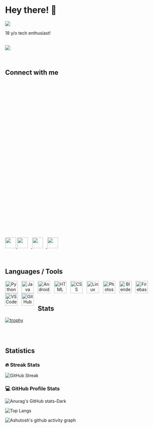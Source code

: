 <h1>Hey there! 👋</h1>

![](https://komarev.com/ghpvc/?username=aryanranderiya&color=00bbff&style=flat)

18 y/o tech enthusiast! <br><br>

![](https://github-profile-summary-cards.vercel.app/api/cards/profile-details?username=aryanranderiya&theme=dark)

<br>
<h2>Connect with me</h2>
<p>
  <a href="https://twitter.com/w0lfzzy">
    <svg viewBox="0 0 128 128">
            <img height="35" width="35" src="https://cdn.simpleicons.org/twitter/#1D9BF0">        
  </a>
  <a href="https://instagram.com/aryanranderiya">
    <img  height="35" width="35" style="margin-right: 10px;" src="https://upload.wikimedia.org/wikipedia/commons/thumb/e/e7/Instagram_logo_2016.svg/768px-Instagram_logo_2016.svg.png" />
  </a>
  <a href="https://behance.net/aryanranderiya">
    <img  height="35" width="35" style="margin-right: 10px;" src="https://cdn.jsdelivr.net/gh/devicons/devicon/icons/behance/behance-original.svg" />
  </a>
  <a href="https://linkedin.com/aryan-randeriya-362a2a278">
    <img  height="35" width="35" style="margin-right: 10px;" src="https://cdn.jsdelivr.net/gh/devicons/devicon/icons/linkedin/linkedin-original.svg" />
  </a>
</p>

<br><h2>Languages / Tools </h2>
<center>
<p>
<img align="left" alt="Python" width="40px" style="padding-right:10px;" src="https://cdn.jsdelivr.net/gh/devicons/devicon/icons/python/python-original.svg" />
<img align="left" alt="Java" width="40px" style="padding-right:10px;" src="https://cdn.jsdelivr.net/gh/devicons/devicon/icons/java/java-original.svg"/>
<img align="left" alt="Android" width="40px" style="padding-right:10px;" src="https://cdn.jsdelivr.net/gh/devicons/devicon/icons/android/android-plain.svg" />
<img align="left" alt="HTML" width="40px" style="padding-right:10px;" src="https://cdn.jsdelivr.net/gh/devicons/devicon/icons/html5/html5-original-wordmark.svg" />
<img align="left" alt="CSS" width="40px" style="padding-right:10px;" src="https://cdn.jsdelivr.net/gh/devicons/devicon/icons/css3/css3-original-wordmark.svg" />
<img align="left" alt="Linux" width="40px" style="padding-right:10px;" src="https://cdn.jsdelivr.net/gh/devicons/devicon/icons/linux/linux-original.svg" />
<img align="left" alt="Photoshop" width="40px" style="padding-right:10px;" src="https://cdn.jsdelivr.net/gh/devicons/devicon/icons/photoshop/photoshop-plain.svg" />
<img align="left" alt="Blender" width="40px" style="padding-right:10px;" src="https://cdn.jsdelivr.net/gh/devicons/devicon/icons/blender/blender-original.svg" />
<img align="left" alt="Firebase" width="40px" style="padding-right:10px;" src="https://cdn.jsdelivr.net/gh/devicons/devicon/icons/firebase/firebase-plain.svg" />
<img align="left" alt="VSCode" width="40px" style="padding-right:10px;" src="https://cdn.jsdelivr.net/gh/devicons/devicon/icons/vscode/vscode-original.svg" />
<img align="left" alt="GitHub" width="40px" style="padding-right:10px;" src="https://cdn.jsdelivr.net/gh/devicons/devicon/icons/github/github-original.svg" />

</p>
</center>
<br>
<!-- <img align="left" alt="" width="30px" style="padding-right:10px;" /> -->

<br><h2>Stats</h2>

[![trophy](https://github-profile-trophy.vercel.app/?username=aryanranderiya&theme=dracula&column=9)](https://github.com/ryo-ma/github-profile-trophy)

<br>
<br><h2>Statistics</h2>

<h3> 🔥 Streak Stats </h3>

![GitHub Streak](https://streak-stats.demolab.com?user=aryanranderiya&theme=github_dark&hide_border=true&date_format=j%20M%5B%20Y%5D&card_width=470&hide_border=true)

<h3> 💻 GitHub Profile Stats </h3>

![Anurag's GitHub stats-Dark](https://github-readme-stats-9e4w.vercel.app/api?username=aryanranderiya&show_icons=true&hide_border=true&theme=github_dark)

![Top Langs](https://github-readme-stats-9e4w.vercel.app/api/top-langs/?username=aryanranderiya&layout=pie&hide=javascript,jinja&theme=github_dark&hide_border=true)
<br>

![Ashutosh's github activity graph](https://github-readme-activity-graph.vercel.app/graph?username=aryanranderiya&theme=react-dark)

<br>




<!--


[![Anurag's GitHub stats](https://github-readme-stats.vercel.app/api?username=aryanr78)](https://github.com/anuraghazra/github-readme-stats)

**aryanr78/aryanr78** is a ✨ _special_ ✨ repository because its `README.md` (this file) appears on your GitHub profile.

Here are some ideas to get you started:

- 🔭 I’m currently working on ...
- 🌱 I’m currently learning ...
- 👯 I’m looking to collaborate on ...
- 🤔 I’m looking for help with ...
- 💬 Ask me about ...
- 📫 How to reach me: ...
- 😄 Pronouns: ...
- ⚡ Fun fact: ...
-->
